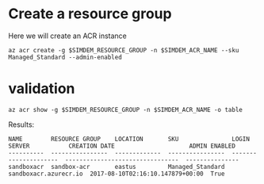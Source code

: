 # Create a resource group

Here we will create an ACR instance

```
az acr create -g $SIMDEM_RESOURCE_GROUP -n $SIMDEM_ACR_NAME --sku Managed_Standard --admin-enabled
```

# validation

```
az acr show -g $SIMDEM_RESOURCE_GROUP -n $SIMDEM_ACR_NAME -o table
```

Results:

```
NAME        RESOURCE GROUP    LOCATION       SKU               LOGIN SERVER           CREATION DATE                     ADMIN ENABLED
----------  ----------------  -------------  ----------------  ---------------------  --------------------------------  ---------------
sandboxacr  sandbox-acr       eastus         Managed_Standard  sandboxacr.azurecr.io  2017-08-10T02:16:10.147879+00:00  True
```
